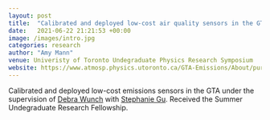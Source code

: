 ```yaml
---
layout: post
title:  "Calibrated and deployed low-cost air quality sensors in the GTA"
date:   2021-06-22 21:21:53 +00:00
image: /images/intro.jpg
categories: research
author: "Amy Mann"
venue: Univeristy of Toronto Undegraduate Physics Research Symposium
website: https://www.atmosp.physics.utoronto.ca/GTA-Emissions/About/purpleair/
---
```

Calibrated and deployed low-cost emissions sensors in the GTA under the supervision of [Debra Wunch](https://wunch-group.physics.utoronto.ca) with [Stephanie Gu](https://www.physics.utoronto.ca/members/gu-stephanie/). 
Received the Summer Undegraduate Research Fellowship. 
